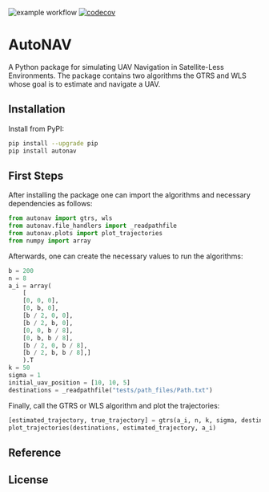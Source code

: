 ![example workflow](https://github.com/Ricardo-Santos-21904332/AutoNAV/actions/workflows/test.yml/badge.svg)
[![codecov](https://codecov.io/gh/Ricardo-Santos-21904332/AutoNAV/graph/badge.svg?token=LCR7KDRK3E)](https://codecov.io/gh/Ricardo-Santos-21904332/AutoNAV)

# AutoNAV

A Python package for simulating UAV Navigation in Satellite-Less Environments. The package contains two algorithms the GTRS and WLS whose goal is to estimate and navigate a UAV.

## Installation

Install from PyPI:

```sh
pip install --upgrade pip
pip install autonav
```

## First Steps

After installing the package one can import the algorithms and necessary dependencies as follows:

```python
from autonav import gtrs, wls
from autonav.file_handlers import _readpathfile
from autonav.plots import plot_trajectories
from numpy import array

```

Afterwards, one can create the necessary values to run the algorithms:

```python
b = 200
n = 8
a_i = array(
    [
    [0, 0, 0],
    [0, b, 0],
    [b / 2, 0, 0],
    [b / 2, b, 0],
    [0, 0, b / 8],
    [0, b, b / 8],
    [b / 2, 0, b / 8],
    [b / 2, b, b / 8],]
    ).T
k = 50
sigma = 1
initial_uav_position = [10, 10, 5]
destinations = _readpathfile("tests/path_files/Path.txt")
```

Finally, call the GTRS or WLS algorithm and plot the trajectories:

```python
[estimated_trajectory, true_trajectory] = gtrs(a_i, n, k, sigma, destinations, initial_uav_position)
plot_trajectories(destinations, estimated_trajectory, a_i)
```

## Reference

## License
